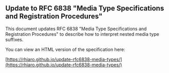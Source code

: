 ## Update to RFC 6838 "Media Type Specifications and Registration Procedures"

This document updates RFC 6838 "Media Type Specifications and Registration
Procedures" to describe how to interpret nested media type suffixes.

You can view an HTML version of the specification here:

[https://rhiaro.github.io/update-rfc6838-media-types/](https://rhiaro.github.io/update-rfc6838-media-types/)
